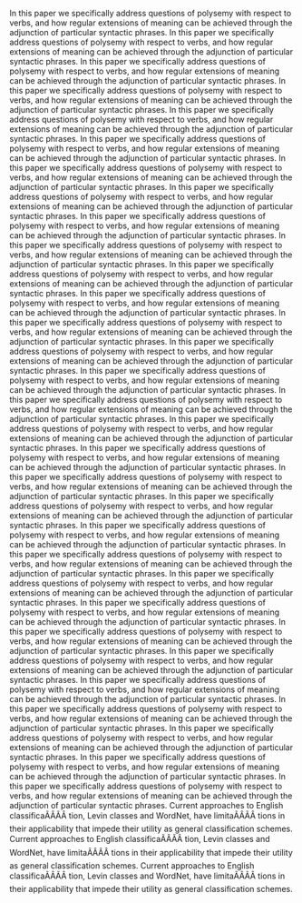 In this paper we specifically address questions of polysemy with respect to verbs, and how regular extensions of meaning can be achieved through the adjunction of particular syntactic phrases.
In this paper we specifically address questions of polysemy with respect to verbs, and how regular extensions of meaning can be achieved through the adjunction of particular syntactic phrases.
In this paper we specifically address questions of polysemy with respect to verbs, and how regular extensions of meaning can be achieved through the adjunction of particular syntactic phrases.
In this paper we specifically address questions of polysemy with respect to verbs, and how regular extensions of meaning can be achieved through the adjunction of particular syntactic phrases.
In this paper we specifically address questions of polysemy with respect to verbs, and how regular extensions of meaning can be achieved through the adjunction of particular syntactic phrases.
In this paper we specifically address questions of polysemy with respect to verbs, and how regular extensions of meaning can be achieved through the adjunction of particular syntactic phrases.
In this paper we specifically address questions of polysemy with respect to verbs, and how regular extensions of meaning can be achieved through the adjunction of particular syntactic phrases.
In this paper we specifically address questions of polysemy with respect to verbs, and how regular extensions of meaning can be achieved through the adjunction of particular syntactic phrases.
In this paper we specifically address questions of polysemy with respect to verbs, and how regular extensions of meaning can be achieved through the adjunction of particular syntactic phrases.
In this paper we specifically address questions of polysemy with respect to verbs, and how regular extensions of meaning can be achieved through the adjunction of particular syntactic phrases.
In this paper we specifically address questions of polysemy with respect to verbs, and how regular extensions of meaning can be achieved through the adjunction of particular syntactic phrases.
In this paper we specifically address questions of polysemy with respect to verbs, and how regular extensions of meaning can be achieved through the adjunction of particular syntactic phrases.
In this paper we specifically address questions of polysemy with respect to verbs, and how regular extensions of meaning can be achieved through the adjunction of particular syntactic phrases.
In this paper we specifically address questions of polysemy with respect to verbs, and how regular extensions of meaning can be achieved through the adjunction of particular syntactic phrases.
In this paper we specifically address questions of polysemy with respect to verbs, and how regular extensions of meaning can be achieved through the adjunction of particular syntactic phrases.
In this paper we specifically address questions of polysemy with respect to verbs, and how regular extensions of meaning can be achieved through the adjunction of particular syntactic phrases.
In this paper we specifically address questions of polysemy with respect to verbs, and how regular extensions of meaning can be achieved through the adjunction of particular syntactic phrases.
In this paper we specifically address questions of polysemy with respect to verbs, and how regular extensions of meaning can be achieved through the adjunction of particular syntactic phrases.
In this paper we specifically address questions of polysemy with respect to verbs, and how regular extensions of meaning can be achieved through the adjunction of particular syntactic phrases.
In this paper we specifically address questions of polysemy with respect to verbs, and how regular extensions of meaning can be achieved through the adjunction of particular syntactic phrases.
In this paper we specifically address questions of polysemy with respect to verbs, and how regular extensions of meaning can be achieved through the adjunction of particular syntactic phrases.
In this paper we specifically address questions of polysemy with respect to verbs, and how regular extensions of meaning can be achieved through the adjunction of particular syntactic phrases.
In this paper we specifically address questions of polysemy with respect to verbs, and how regular extensions of meaning can be achieved through the adjunction of particular syntactic phrases.
In this paper we specifically address questions of polysemy with respect to verbs, and how regular extensions of meaning can be achieved through the adjunction of particular syntactic phrases.
In this paper we specifically address questions of polysemy with respect to verbs, and how regular extensions of meaning can be achieved through the adjunction of particular syntactic phrases.
In this paper we specifically address questions of polysemy with respect to verbs, and how regular extensions of meaning can be achieved through the adjunction of particular syntactic phrases.
In this paper we specifically address questions of polysemy with respect to verbs, and how regular extensions of meaning can be achieved through the adjunction of particular syntactic phrases.
In this paper we specifically address questions of polysemy with respect to verbs, and how regular extensions of meaning can be achieved through the adjunction of particular syntactic phrases.
In this paper we specifically address questions of polysemy with respect to verbs, and how regular extensions of meaning can be achieved through the adjunction of particular syntactic phrases.
In this paper we specifically address questions of polysemy with respect to verbs, and how regular extensions of meaning can be achieved through the adjunction of particular syntactic phrases.
In this paper we specifically address questions of polysemy with respect to verbs, and how regular extensions of meaning can be achieved through the adjunction of particular syntactic phrases.
Current approaches to English classificaÃÂÃÂ­ tion, Levin classes and WordNet, have limitaÃÂÃÂ­ tions in their applicability that impede their utility as general classification schemes.
Current approaches to English classificaÃÂÃÂ­ tion, Levin classes and WordNet, have limitaÃÂÃÂ­ tions in their applicability that impede their utility as general classification schemes.
Current approaches to English classificaÃÂÃÂ­ tion, Levin classes and WordNet, have limitaÃÂÃÂ­ tions in their applicability that impede their utility as general classification schemes.